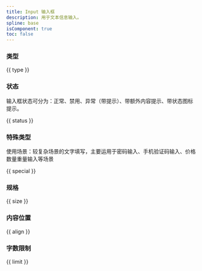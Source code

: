 ```yaml
---
title: Input 输入框
description: 用于文本信息输入。
spline: base
isComponent: true
toc: false
---
```


### 类型

{{ type }}

### 状态

输入框状态可分为：正常、禁用、异常（带提示）、带额外内容提示、带状态图标提示。

{{ status }}

### 特殊类型

使用场景：较复杂场景的文字填写，主要运用于密码输入、手机验证码输入、价格数量重量输入等场景

{{ special }}

### 规格

{{ size }}

### 内容位置

{{ align }}

### 字数限制

{{ limit }}
